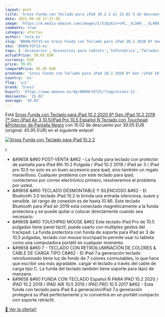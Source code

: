 ```yaml
---
layout: post
title: 'Sross Funda con Teclado para iPad 10.2 2 al 15.02 % de descuento'
date: 2021-06-20 17:27:55
image: 'https://m.media-amazon.com/images/I/51EpXzs+vPL._SL500_._SL400_.jpg'
comments: true
category: ofertas
author: 'tole.es'
slug: 'B08HLYGT1S-es Sross Funda con Teclado para iPad 10.2 2020 8ª Gen /iPad...'
sku: 'B08HLYGT1S-es'
tags: [ 'Accesorios','Accesorios para tablets','Informática','Teclados para tablets','ipad','sross', ]
actualPrice: 39.05 EUR
currency: EUR
price: 39.05
comparePrice: 45.95 EUR
prodname: 'Sross Funda con Teclado para iPad 10.2 2020 8ª Gen /iPad 10.2 2019 7ª Gen /iPad Air 3 10.5/iPad Pro 10.5  Español Ñ Teclado con Touchpad &Protector de Pantalla  Negro'
country: 'es'
flag: '🇪🇸'
brand: 'Sross'
buyurl: 'https://www.amazon.es/dp/B08HLYGT1S/?tag=tolees-21'
descuento: '15.02'
average: '39.05'
---
```


Está [Sross Funda con Teclado para iPad 10.2 2020 8ª Gen /iPad 10.2 2019 7ª Gen /iPad Air 3 10.5/iPad Pro 10.5  Español Ñ Teclado con Touchpad &Protector de Pantalla  Negro](https://www.amazon.es/dp/B08HLYGT1S/?tag=tolees-21) con 15.02 de descuento por 39.05 EUR (original: 45.95 EUR) en el siguiente enlace!

[![Sross Funda con Teclado para iPad 10.2 2](https://m.media-amazon.com/images/I/51EpXzs+vPL._SL500_._SL400_.jpg)](https://www.amazon.es/dp/B08HLYGT1S/?tag=tolees-21)

ℹ️:

- &#9658 &#60 POST-VENTA &#62 - La funda para teclado con protector de pantalla para iPad 8th 10.2 Pulgada / iPad 10.2 2019 / iPad air 3 / iPad pro 10.5 no solo es un buen accesorio para ipad, sino también un regalo maravilloso. Cualquier problema con este teclado para ipad, contáctenos por correo electrónico primero, resolveremos el problema por usted.
- &#9658 &#60 TECLADO DESMONTABLE Y SILENCIOSO &#62 - El Bluetooth 3.0 teclado iPad 10.2 le brinda una entrada silenciosa, suave y sensible. (el rango de conexión es de hasta 10 M). Este teclado Bluetooth para iPad air 2019 está conectado magnéticamente a la funda protectora y se puede quitar o colocar directamente cuando sea necesario.
- &#9658 &#60 TOUCHPAD MOUSE &#62 Este teclado iPad Pro de 10.5 pulgadas tiene panel táctil, puede usarlo con múltiples gestos del trackpad. La funda protectora con funda de soporte para iPad air 3 de 10,5 pulgadas, teclado con mouse touchpad te permite usar tu tableta como una computadora portátil en cualquier momento.
- &#9658 &#60 7 - TECLADO CON RETROILUMINACIÓN DE COLORES & CABLE DE CARGA TIPO C&#62 - El iPad 7.a generación teclado retroiluminado tiene luz de fondo de 7 colores conmutables, lo que hace que escribir sea más agradable. cargar el teclado a través del cable de carga tipo C. La funda del teclado también tiene soporte para lápiz de manzana.
- &#9658 &#60 FUNDA CON TECLADO Español Ñ PARA IPAD 10.2 2020 / IPAD 10.2 2019 / IPAD AIR 10.5 2019 / IPAD PRO 10.5 2017 &#62 - Esta funda con teclado para iPad 8.a generación/iPad 7.a generación protegerá su iPad perfectamente y lo convertirá en un portátil compacto con soporte retráctil.

[🛒 Ver la oferta!!](https://www.amazon.es/dp/B08HLYGT1S/?tag=tolees-21)
